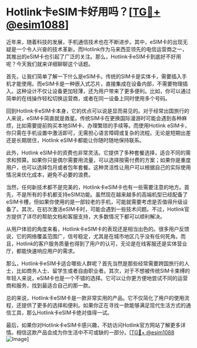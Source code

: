 # Hotlink卡eSIM卡好用吗？[[TG💪+ @esim1088](https://t.me/s/esim1088)]

近年来，随着科技的发展，手机通信技术也在不断进步。其中，eSIM卡的出现无疑是一个令人兴奋的技术革新。而Hotlink作为马来西亚领先的电信运营商之一，其推出的eSIM卡也引起了广泛的关注。那么，Hotlink卡eSIM卡到底好不好用呢？今天我们就来详细聊聊这个话题。

首先，让我们简单了解一下什么是eSIM卡。传统的SIM卡是实体卡，需要插入手机才能使用。而eSIM卡是一种嵌入式芯片，直接集成在设备内部，不需要物理插入。这种设计不仅让设备更加轻薄，还为用户带来了更多便利。比如，你可以通过简单的在线操作轻松切换运营商，或者在同一设备上同时使用多个号码。

回到Hotlink卡eSIM卡本身，它的优点可以说是显而易见的。对于经常出国旅行的人来说，eSIM卡简直就是救星。传统SIM卡在更换国际漫游时可能会遇到各种麻烦，比如需要提前购买本地SIM卡、办理繁琐的手续等。而使用Hotlink eSIM卡，你只需在手机设置中激活即可，无需担心语言障碍或复杂的流程。无论是短期出差还是长期居住，Hotlink eSIM卡都能让你随时随地保持联系。

此外，Hotlink eSIM卡的资费也非常灵活。它提供了多种套餐选择，适合不同的需求和预算。如果你只是偶尔需要用流量，可以选择按需付费的方案；如果你是重度用户，也可以选择包月或者包年套餐。这种灵活性让用户可以根据自己的实际使用情况来优化成本，避免不必要的浪费。

当然，任何新技术都不是完美的，Hotlink卡eSIM卡也有一些需要注意的地方。首先，不是所有的手机都支持eSIM功能。虽然现在越来越多的高端机型已经配备了eSIM卡槽，但如果你使用的是一部较老的手机，可能就需要考虑是否值得升级设备了。其次，在初次激活eSIM卡时，可能会遇到一些技术问题。不过，Hotlink官方提供了详尽的帮助文档和客服支持，大多数情况下都可以顺利解决。

从用户体验的角度来看，Hotlink卡eSIM卡的表现还是相当出色的。很多用户反馈说，它的网络覆盖范围广，信号稳定，尤其是在城市地区几乎没有任何死角。而且，Hotlink的客户服务质量也得到了用户的认可，无论是在线客服还是实体营业厅，都能快速响应用户的需求。

那么，Hotlink卡eSIM卡适合哪些人群呢？首先当然是那些经常需要跨国旅行的人士，比如商务人士、留学生或者自由职业者。其次，对于不想被传统SIM卡束缚的年轻人来说，eSIM卡也是一个不错的选择。它可以让你更方便地尝试不同的运营商和服务，找到最适合自己的那一款。

总的来说，Hotlink卡eSIM卡是一款非常实用的产品。它不仅简化了用户的使用流程，还提供了更多的选择和便利。如果你正在寻找一款能够满足现代生活方式的通信工具，那么Hotlink卡eSIM卡绝对值得一试。

最后，如果你对Hotlink卡eSIM卡感兴趣，不妨访问Hotlink官方网站了解更多详情。相信这款产品会成为你生活中不可或缺的一部分。[[TG💪+ @esim1088](https://t.me/s/esim1088) ![Image](https://i.postimg.cc/4NQfJmqS/Snipaste-2025-05-13-00-14-12.png)]